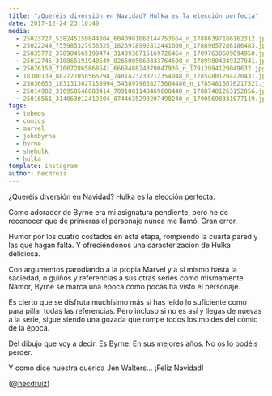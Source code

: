 ```yaml
---
title: "¿Queréis diversión en Navidad? Hulka es la elección perfecta"
date: 2017-12-24 23:10:49
media: 
  - 25023727_538245159844804_6040981062144753664_n_17886397186162312.jpg
  - 25022249_755985327936525_1826918992812441600_n_17889057286186483.jpg
  - 25035772_378904569199474_3143936715169726464_n_17897638609094950.jpg
  - 25012745_318865191940549_8265005060333764608_n_17899804849127041.jpg
  - 25026150_710072865868541_666848824379047936_n_17913994129049632.jpg
  - 18300139_882727058565298_7481423238212354048_n_17854801204220431.jpg
  - 25036653_1831313027158994_5438979638275604480_n_17854815676217521.jpg
  - 25014982_310958546083414_7091081148469608448_n_17887481263152056.jpg
  - 25016561_314063012419204_8744635298207498240_n_17905698331077119.jpg
tags: 
  - tebeos
  - comics
  - marvel
  - johnbyrne
  - byrne
  - shehulk
  - hulka
template: instagram
author: hecdruiz
---
```


¿Queréis diversión en Navidad? Hulka es la elección perfecta.


Como adorador de Byrne era mi asignatura pendiente, pero he de reconocer que de primeras el personaje nunca me llamó. Gran error.


Humor por los cuatro costados en esta etapa, rompiendo la cuarta pared y las que hagan falta. Y ofreciéndonos una caracterización de Hulka deliciosa.


Con argumentos parodiando a la propia Marvel y a sí mismo hasta la saciedad,  o guiños y referencias a sus otras series como mismamente Namor, Byrne se marca una época como pocas ha visto el personaje.


Es cierto que se disfruta muchísimo más si has leído lo suficiente como para pillar todas las referencias. Pero incluso si no es así y llegas de nuevas a la serie, sigue siendo una gozada que rompe todos los moldes del cómic de la época.


Del dibujo que voy a decir. Es Byrne. En sus mejores años. No os lo podéis perder.


Y como dice nuestra querida Jen Walters... ¡Feliz Navidad!




([@hecdruiz](https://instagram.com/hecdruiz))

